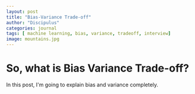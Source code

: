 ```yaml
---
layout: post
title: "Bias-Variance Trade-off"
author: "Discipulus"
categories: journal
tags: [ machine learning, bias, variance, tradeoff, interview]
image: mountains.jpg
---
```


# So, what is Bias Variance Trade-off?

In this post, I'm going to explain bias and variance completely.

